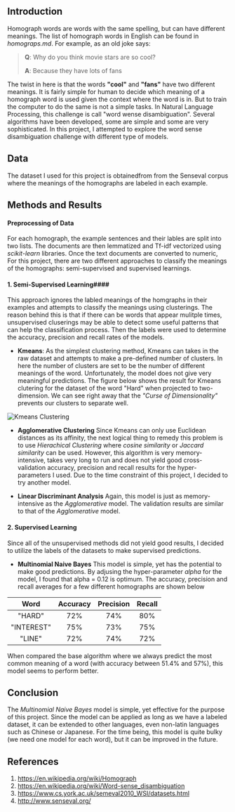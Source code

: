 ## Introduction
Homograph words are words with the same spelling, but can have different meanings. The list of homograph words in English can be found in <em>homograps.md</em>. For example, as an old joke says:

> <b>Q</b>: Why do you think movie stars are so cool?
>
> <b>A</b>: Because they have lots of fans

The twist in here is that the words <b>"cool"</b> and <b>"fans"</b> have two different meanings. It is fairly simple for human to decide which meaning of a homograph word is used given the context where the word is in. But to train the computer to do the same is not a simple tasks. In Natural Language Processing, this challenge is call "word wense disambiguation". Several algorithms have been developed, some are simple and some are very sophisticated. In this project, I attempted to explore the word sense disambiguation challenge with different type of models.

## Data
The dataset I used for this project is obtainedfrom from the Senseval corpus where the meanings of the homographs are labeled in each example.
## Methods and Results

#### Preprocessing of Data ####
For each homograph, the example sentences and their lables are split into two lists. The documents are then lemmatized and Tf-idf vectorized using <em>scikit-learn</em> libraries. Once the text documents are converted to numeric, For this project, there are two different approaches to classify the meanings of the homographs: semi-supervised and supervised learnings.

#### 1. Semi-Supervised Learning####
This approach ignores the labled meanings of the homgraphs in their examples and attempts to classify the meanings using clusterings. The reason behind this is that if there can be words that appear mulitple times, unsupervised cluserings may be able to detect some useful patterns that can help the classification process. Then the labels were used to determine the accuracy, precision and recall rates of the models.

* <b>Kmeans</b>:
As the simplest clustering method, Kmeans can takes in the raw dataset and attempts to make a pre-defined number of clusters. In here the number of clusters are set to be the number of different meanings of the word. Unfortunately, the model does not give very meaningful predictions. The figure below shows the result for Kmeans clutering for the dataset of the word "Hard" when projected to two-dimension. We can see right away that the <em>"Curse of Dimensionality"</em> prevents our clusters to separate well.

![Kmeans Clustering](https://github.com/hainguyenau/Word_Sense/blob/master/kmeans%20figure.png "Kmeans Clustering")

* <b>Agglomerative Clustering</b>
Since Kmeans can only use Euclidean distances as its affinity, the next logical thing to remedy this problem is to use <em>Hierachical Clustering</em> where <em>cosine similarity</em> or <em>Jaccard similarity</em> can be used. However, this algorithm is very memory-intensive, takes very long to run and does not yield good cross-validation accuracy, precision and recall results for the hyper-parameters I used. Due to the time constraint of this project, I decided to try another model.

* <b>Linear Discriminant Analysis</b>
Again, this model is just as memory-intensive as the <em>Agglomerative</em> model. The validation results are similar to that of the <em>Agglomerative</em> model.

#### 2. Supervised Learning ####
Since all of the unsupervised methods did not yield good results, I decided to utilize the labels of the datasets to make supervised predictions.

* <b>Multinomial Naive Bayes</b>
This model is simple, yet has the potential to make good predictions. By adjusing the hyper-parameter <em>alpha</em> for the model, I found that alpha = 0.12 is optimum. The accuracy, precision and recall averages for a few different homographs are shown below


|Word | Accuracy| Precision| Recall|
|:-----:|:--------:|:----:|:----:|
|"HARD"|72%|74%|80%|
|"INTEREST"|75%|73%|75%|
|"LINE"|72%|74%|72%|


When compared the base algorithm where we always predict the most common meaning of a word (with accuracy between 51.4% and 57%), this model seems to perform better. 

## Conclusion

The <em>Multinomial Naive Bayes</em> model is simple, yet effective for the purpose of this project. Since the model can be applied as long as we have a labeled dataset, it can be extended to other languages, even non-latin languages such as Chinese or Japanese. For the time being, this model is quite bulky (we need one model for each word), but it can be improved in the future. 

## References
1. https://en.wikipedia.org/wiki/Homograph
2. https://en.wikipedia.org/wiki/Word-sense_disambiguation
3. https://www.cs.york.ac.uk/semeval2010_WSI/datasets.html
4. http://www.senseval.org/


  [1]: #file:7b2cfd55-3a68-ce62-8a2d-e61df479614c